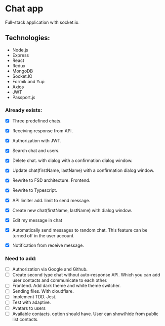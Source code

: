 # Chat app


Full-stack application with socket.io. 



## Technologies:


- Node.js
- Express
- React
- Redux
- MongoDB
- Socket.IO
- Formik and Yup
- Axios
- JWT
- Passport.js



### Already exists:
- [x] Three predefined chats.
- [x] Receiving response from API.
- [x] Authorization with JWT.
- [x] Search chat and users.
- [x] Delete chat. with dialog with a confirmation dialog window.
- [x] Update chat(firstName, lastName) with a confirmation dialog window.
- [x] Rewrite to FSD architecture. Frontend.
- [x] Rewrite to Typescript.
- [x] API limiter add. limit to send message.
- [x] Create new chat(firstName, lastName) with dialog window.
- [x] Edit my message in chat
- [x] Automatically send messages to random chat. This feature can be turned off in the user account.
- [x] Notification from receive message.


### Need to add:
- [ ] Authorization via Google and Github.
- [ ] Create second type chat without auto-response API. Which you can add user contacts and communicate to each other.
- [ ] Frontend. Add dark theme and white theme switcher.
- [ ] Sending files. With cloudflare.
- [ ] Implement TDD. Jest.
- [ ] Test with adaptive.
- [ ] Avatars to users
- [ ] Available contacts. option should have. User can show/hide from public list contacts.
